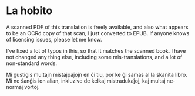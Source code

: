 # La hobito

A scanned PDF of this translation is freely available, and also what appears to be an OCRd copy of that scan, I just converted to EPUB. If anyone knows of licensing issues, please let me know.

I've fixed a lot of typos in this, so that it matches the scanned book. I have not changed any thing else, including some mis-translations, and a lot of non-standard words.

Mi ĝustigis multajn mistajpaĵojn en ĉi tiu, por ke ĝi samas al la skanita libro. Mi ne ŝanĝis ion alian, inkluzive de kelkaj mistradukaĵoj, kaj multaj ne-normaj vortoj.
